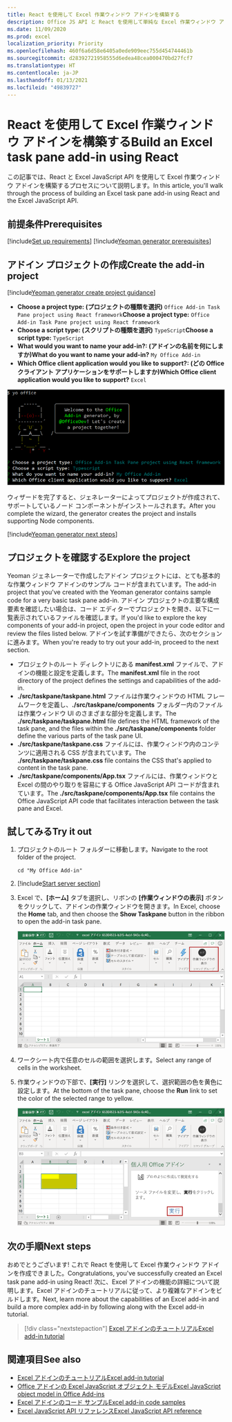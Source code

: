 ```yaml
---
title: React を使用して Excel 作業ウィンドウ アドインを構築する
description: Office JS API と React を使用して単純な Excel 作業ウィンドウ アドインを作成する方法について説明します。
ms.date: 11/09/2020
ms.prod: excel
localization_priority: Priority
ms.openlocfilehash: 460f6a6d58e6405a0ede909eec755d454744461b
ms.sourcegitcommit: d28392721958555d6edea48cea000470bd27fcf7
ms.translationtype: HT
ms.contentlocale: ja-JP
ms.lasthandoff: 01/13/2021
ms.locfileid: "49839727"
---
```

# <a name="build-an-excel-task-pane-add-in-using-react"></a><span data-ttu-id="4214f-103">React を使用して Excel 作業ウィンドウ アドインを構築する</span><span class="sxs-lookup"><span data-stu-id="4214f-103">Build an Excel task pane add-in using React</span></span>

<span data-ttu-id="4214f-104">この記事では、React と Excel JavaScript API を使用して Excel 作業ウィンドウ アドインを構築するプロセスについて説明します。</span><span class="sxs-lookup"><span data-stu-id="4214f-104">In this article, you'll walk through the process of building an Excel task pane add-in using React and the Excel JavaScript API.</span></span>

## <a name="prerequisites"></a><span data-ttu-id="4214f-105">前提条件</span><span class="sxs-lookup"><span data-stu-id="4214f-105">Prerequisites</span></span>

[!include[Set up requirements](../includes/set-up-dev-environment-beforehand.md)]
[!include[Yeoman generator prerequisites](../includes/quickstart-yo-prerequisites.md)]

## <a name="create-the-add-in-project"></a><span data-ttu-id="4214f-106">アドイン プロジェクトの作成</span><span class="sxs-lookup"><span data-stu-id="4214f-106">Create the add-in project</span></span>

[!include[Yeoman generator create project guidance](../includes/yo-office-command-guidance.md)]

- <span data-ttu-id="4214f-107">**Choose a project type: (プロジェクトの種類を選択)** `Office Add-in Task Pane project using React framework`</span><span class="sxs-lookup"><span data-stu-id="4214f-107">**Choose a project type:** `Office Add-in Task Pane project using React framework`</span></span>
- <span data-ttu-id="4214f-108">**Choose a script type: (スクリプトの種類を選択)** `TypeScript`</span><span class="sxs-lookup"><span data-stu-id="4214f-108">**Choose a script type:** `TypeScript`</span></span>
- <span data-ttu-id="4214f-109">**What would you want to name your add-in?: (アドインの名前を何にしますか)**</span><span class="sxs-lookup"><span data-stu-id="4214f-109">**What do you want to name your add-in?**</span></span> `My Office Add-in`
- <span data-ttu-id="4214f-110">**Which Office client application would you like to support?: (どの Office クライアント アプリケーションをサポートしますか)**</span><span class="sxs-lookup"><span data-stu-id="4214f-110">**Which Office client application would you like to support?**</span></span> `Excel`

![React フレームワークに設定されている Yeoman Office アドイン ジェネレーター コマンドライン インターフェイス プロンプトのスクリーンショット](../images/yo-office-excel-react-2.png)

<span data-ttu-id="4214f-112">ウィザードを完了すると、ジェネレーターによってプロジェクトが作成されて、サポートしているノード コンポーネントがインストールされます。</span><span class="sxs-lookup"><span data-stu-id="4214f-112">After you complete the wizard, the generator creates the project and installs supporting Node components.</span></span>

[!include[Yeoman generator next steps](../includes/yo-office-next-steps.md)]

## <a name="explore-the-project"></a><span data-ttu-id="4214f-113">プロジェクトを確認する</span><span class="sxs-lookup"><span data-stu-id="4214f-113">Explore the project</span></span>

<span data-ttu-id="4214f-114">Yeoman ジェネレーターで作成したアドイン プロジェクトには、とても基本的な作業ウィンドウ アドインのサンプル コードが含まれています。</span><span class="sxs-lookup"><span data-stu-id="4214f-114">The add-in project that you've created with the Yeoman generator contains sample code for a very basic task pane add-in.</span></span> <span data-ttu-id="4214f-115">アドイン プロジェクトの主要な構成要素を確認したい場合は、コード エディターでプロジェクトを開き、以下に一覧表示されているファイルを確認します。</span><span class="sxs-lookup"><span data-stu-id="4214f-115">If you'd like to explore the key components of your add-in project, open the project in your code editor and review the files listed below.</span></span> <span data-ttu-id="4214f-116">アドインを試す準備ができたら、次のセクションに進みます。</span><span class="sxs-lookup"><span data-stu-id="4214f-116">When you're ready to try out your add-in, proceed to the next section.</span></span>

- <span data-ttu-id="4214f-117">プロジェクトのルート ディレクトリにある **manifest.xml** ファイルで、アドインの機能と設定を定義します。</span><span class="sxs-lookup"><span data-stu-id="4214f-117">The **manifest.xml** file in the root directory of the project defines the settings and capabilities of the add-in.</span></span>
- <span data-ttu-id="4214f-118">**./src/taskpane/taskpane.html** ファイルは作業ウィンドウの HTML フレームワークを定義し、**./src/taskpane/components** フォルダー内のファイルは作業ウィンドウ UI のさまざまな部分を定義します。</span><span class="sxs-lookup"><span data-stu-id="4214f-118">The **./src/taskpane/taskpane.html** file defines the HTML framework of the task pane, and the files within the **./src/taskpane/components** folder define the various parts of the task pane UI.</span></span>
- <span data-ttu-id="4214f-119">**./src/taskpane/taskpane.css** ファイルには、作業ウィンドウ内のコンテンツに適用される CSS が含まれています。</span><span class="sxs-lookup"><span data-stu-id="4214f-119">The **./src/taskpane/taskpane.css** file contains the CSS that's applied to content in the task pane.</span></span>
- <span data-ttu-id="4214f-120">**./src/taskpane/components/App.tsx** ファイルには、作業ウィンドウと Excel の間のやり取りを容易にする Office JavaScript API コードが含まれています。</span><span class="sxs-lookup"><span data-stu-id="4214f-120">The **./src/taskpane/components/App.tsx** file contains the Office JavaScript API code that facilitates interaction between the task pane and Excel.</span></span>

## <a name="try-it-out"></a><span data-ttu-id="4214f-121">試してみる</span><span class="sxs-lookup"><span data-stu-id="4214f-121">Try it out</span></span>

1. <span data-ttu-id="4214f-122">プロジェクトのルート フォルダーに移動します。</span><span class="sxs-lookup"><span data-stu-id="4214f-122">Navigate to the root folder of the project.</span></span>

    ```command&nbsp;line
    cd "My Office Add-in"
    ```

2. [!include[Start server section](../includes/quickstart-yo-start-server-excel.md)] 

3. <span data-ttu-id="4214f-123">Excel で、**[ホーム]** タブを選択し、リボンの **[作業ウィンドウの表示]** ボタンをクリックして、アドインの作業ウィンドウを開きます。</span><span class="sxs-lookup"><span data-stu-id="4214f-123">In Excel, choose the **Home** tab, and then choose the **Show Taskpane** button in the ribbon to open the add-in task pane.</span></span>

    ![[作業ウィンドウの表示] ボタンが強調表示されている Excel ホームメニューのスクリーンショット](../images/excel-quickstart-addin-3b.png)

4. <span data-ttu-id="4214f-125">ワークシート内で任意のセルの範囲を選択します。</span><span class="sxs-lookup"><span data-stu-id="4214f-125">Select any range of cells in the worksheet.</span></span>

5. <span data-ttu-id="4214f-126">作業ウィンドウの下部で、**[実行]** リンクを選択して、選択範囲の色を黄色に設定します。</span><span class="sxs-lookup"><span data-stu-id="4214f-126">At the bottom of the task pane, choose the **Run** link to set the color of the selected range to yellow.</span></span>

    ![アドイン作業ウィンドウが開いており、アドイン作業ウィンドウで [実行] ボタンが強調表示されている Excel のスクリーンショット](../images/excel-quickstart-addin-3c.png)

## <a name="next-steps"></a><span data-ttu-id="4214f-128">次の手順</span><span class="sxs-lookup"><span data-stu-id="4214f-128">Next steps</span></span>

<span data-ttu-id="4214f-129">おめでとうございます! これで React を使用して Excel 作業ウィンドウ アドインを作成できました。</span><span class="sxs-lookup"><span data-stu-id="4214f-129">Congratulations, you've successfully created an Excel task pane add-in using React!</span></span> <span data-ttu-id="4214f-130">次に、Excel アドインの機能の詳細について説明します。Excel アドインのチュートリアルに従って、より複雑なアドインをビルドします。</span><span class="sxs-lookup"><span data-stu-id="4214f-130">Next, learn more about the capabilities of an Excel add-in and build a more complex add-in by following along with the Excel add-in tutorial.</span></span>

> [!div class="nextstepaction"]
> [<span data-ttu-id="4214f-131">Excel アドインのチュートリアル</span><span class="sxs-lookup"><span data-stu-id="4214f-131">Excel add-in tutorial</span></span>](../tutorials/excel-tutorial.md)

## <a name="see-also"></a><span data-ttu-id="4214f-132">関連項目</span><span class="sxs-lookup"><span data-stu-id="4214f-132">See also</span></span>

* [<span data-ttu-id="4214f-133">Excel アドインのチュートリアル</span><span class="sxs-lookup"><span data-stu-id="4214f-133">Excel add-in tutorial</span></span>](../tutorials/excel-tutorial.md)
* [<span data-ttu-id="4214f-134">Office アドインの Excel JavaScript オブジェクト モデル</span><span class="sxs-lookup"><span data-stu-id="4214f-134">Excel JavaScript object model in Office Add-ins</span></span>](../excel/excel-add-ins-core-concepts.md)
* [<span data-ttu-id="4214f-135">Excel アドインのコード サンプル</span><span class="sxs-lookup"><span data-stu-id="4214f-135">Excel add-in code samples</span></span>](https://developer.microsoft.com/office/gallery/?filterBy=Samples,Excel)
* [<span data-ttu-id="4214f-136">Excel JavaScript API リファレンス</span><span class="sxs-lookup"><span data-stu-id="4214f-136">Excel JavaScript API reference</span></span>](../reference/overview/excel-add-ins-reference-overview.md)